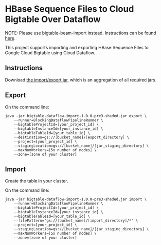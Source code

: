 # HBase Sequence Files to Cloud Bigtable Over Dataflow

NOTE: Please use bigtable-beam-import instead.  Instructions can be found [here](https://github.com/GoogleCloudPlatform/cloud-bigtable-client/tree/master/bigtable-dataflow-parent/bigtable-beam-import).

This project supports importing and exporting HBase Sequence Files to Google Cloud Bigtable using
Cloud Dataflow.

## Instructions

Download [the import/export jar](http://search.maven.org/remotecontent?filepath=com/google/cloud/bigtable/bigtable-dataflow-import/1.0.0-pre3/bigtable-dataflow-import-1.0.0-pre3-shaded.jar), which is an aggregation of all required jars.

## Export

On the command line:

```
java -jar bigtable-dataflow-import-1.0.0-pre3-shaded.jar export \
    --runner=BlockingDataflowPipelineRunner \
    --bigtableProjectId=[your_project_id] \
    --bigtableInstanceId=[your_instance_id] \
    --bigtableTableId=[your_table_id] \
    --destination=gs://[bucket_name]/[export_directory] \
    --project=[your_project_id] \
    --stagingLocation=gs://[bucket_name]/[jar_staging_directory] \
    --maxNumWorkers=[5x number of nodes] \
    --zone=[zone of your cluster]
```

## Import

Create the table in your cluster.

On the command line:

```
java -jar bigtable-dataflow-import-1.0.0-pre3-shaded.jar import \
    --runner=BlockingDataflowPipelineRunner \
    --bigtableProjectId=[your_project_id] \
    --bigtableInstanceId=[your_instance_id] \
    --bigtableTableId=[your_table_id] \
    --filePattern='gs://[bucket_name]/[import_directory]/*' \
    --project=[your_project_id] \
    --stagingLocation=gs://[bucket_name]/[jar_staging_directory] \
    --maxNumWorkers=[5x number of nodes] \
    --zone=[zone of your cluster]
```
